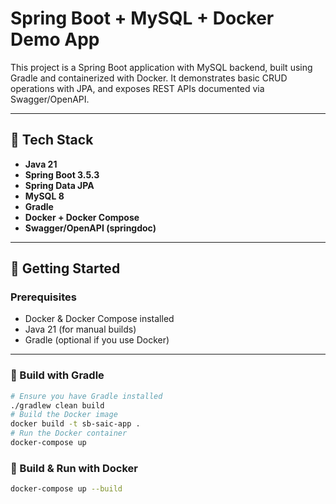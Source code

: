# Spring Boot + MySQL + Docker Demo App

This project is a Spring Boot application with MySQL backend, built using Gradle and containerized with Docker. It demonstrates basic CRUD operations with JPA, and exposes REST APIs documented via Swagger/OpenAPI.

---

## 🧰 Tech Stack

- **Java 21**
- **Spring Boot 3.5.3**
- **Spring Data JPA**
- **MySQL 8**
- **Gradle**
- **Docker + Docker Compose**
- **Swagger/OpenAPI (springdoc)**

---

## 🚀 Getting Started

### Prerequisites

- Docker & Docker Compose installed
- Java 21 (for manual builds)
- Gradle (optional if you use Docker)

---
### 🔧 Build with Gradle

```bash
# Ensure you have Gradle installed
./gradlew clean build
# Build the Docker image
docker build -t sb-saic-app .
# Run the Docker container
docker-compose up
```

### 🔧 Build & Run with Docker

```bash
docker-compose up --build
```

